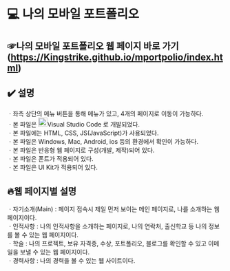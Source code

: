# 💻 나의 모바일 포트폴리오

## ☞나의 모바일 포트폴리오 웹 페이지 바로 가기(https://Kingstrike.github.io/mportpolio/index.html) <br>

## ✔️ 설명
ㆍ좌측 상단의 메뉴 버튼을 통해 메뉴가 있고, 4개의 페이지로 이동이 가능하다.<br>
ㆍ본 파일은 <a href="https://code.visualstudio.com/" title="Visual Studio Code"><img src="https://github.com/get-icon/geticon/raw/master/icons/visual-studio-code.svg" alt="Visual Studio Code" width="21px" height="21px"></a>Visual Studio Code 로 개발되었다. <br>
ㆍ본 파일에는 HTML, CSS, JS(JavaScript)가 사용되었다. <br>
ㆍ본 파일은 Windows, Mac, Android, ios 등의 환경에서 확인이 가능하다. <br>
ㆍ본 파일은 반응형 웹 페이지로 구성(개발, 제작)되어 있다. <br>
ㆍ본 파일은 폰트가 적용되어 있다. <br>
ㆍ본 파일은 UI Kit가 적용되어 있다. <br>

## 🔥웹 페이지별 설명
ㆍ자기소개(Main) : 페이지 접속시 제일 먼저 보이는 메인 페이지로, 나를 소개하는 웹 페이지이다. <br>
ㆍ인적사항 : 나의 인적사항을 소개하는 페이지로, 나의 연락처, 출신학교 등 나의 정보를 볼 수 있는 웹 페이지이다. <br>
ㆍ학술 : 나의 프로젝트, 보유 자격증, 수상, 포트폴리오, 블로그를 확인할 수 있고 이메일을 보낼 수 있는 웹 페이지이다. <br>
ㆍ경력사항 : 나의 경력을 볼 수 있는 웹 사이트이다. 


## 
